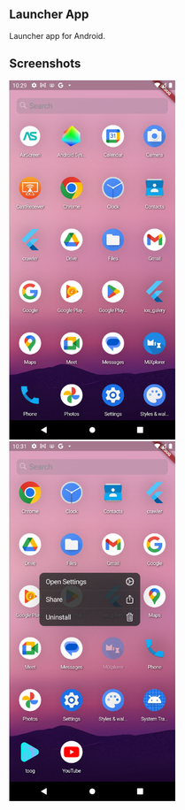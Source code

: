 ## Launcher App
Launcher app for Android.
 
## Screenshots
<img src="screenshots/Screenshot_1704137396.png" width="300">  <img src="screenshots/Screenshot_1704137496.png" width="300">
 

